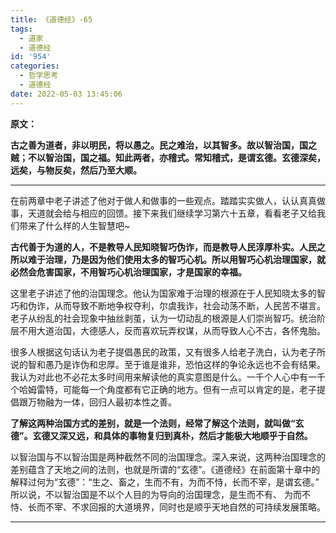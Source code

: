 ```yaml
---
title: 《道德经》-65
tags:
  - 道家
  - 道德经
id: '954'
categories:
  - 哲学思考
  - 道德经
date: 2022-05-03 13:45:06
---
```


**原文：** 

**古之善为道者，非以明民，将以愚之。民之难治，以其智多。故以智治国，国之贼；不以智治国，国之福。知此两者，亦稽式。常知稽式，是谓玄德。玄德深矣，远矣，与物反矣，然后乃至大顺。**
<!-- more -->
* * *

在前两章中老子讲述了他对于做人和做事的一些观点。踏踏实实做人，认认真真做事，天道就会给与相应的回馈。接下来我们继续学习第六十五章，看看老子又给我们带来了什么样的人生智慧吧~

**古代善于为道的人，不是教导人民知晓智巧伪诈，而是教导人民淳厚朴实。人民之所以难于治理，乃是因为他们使用太多的智巧心机。所以用智巧心机治理国家，就必然会危害国家，不用智巧心机治理国家，才是国家的幸福。**

这里老子讲述了他的治国理念。他认为国家难于治理的根源在于人民知晓太多的智巧和伪诈，从而导致不断地争权夺利，尔虞我诈，社会动荡不断，人民苦不堪言。老子从纷乱的社会现象中抽丝剥茧，认为一切动乱的根源是人们崇尚智巧。统治阶层不用大道治国，大德感人，反而喜欢玩弄权谋，从而导致人心不古，各怀鬼胎。

很多人根据这句话认为老子提倡愚民的政策，又有很多人给老子洗白，认为老子所说的智和愚乃是诈伪和忠厚。至于谁是谁非，恐怕这样的争论永远也不会有结果。我认为对此也不必花太多时间用来解读他的真实意图是什么。一千个人心中有一千个哈姆雷特，可能每一个角度都有它正确的地方。但有一点可以肯定的是，老子提倡跟万物融为一体，回归人最初本性之善。

**了解这两种治国方式的差别，就是一个法则，经常了解这个法则，就叫做“玄德”。玄德又深又远，和具体的事物复归到真朴，然后才能极大地顺乎于自然。**

以智治国与不以智治国是两种截然不同的治国理念。深入来说，这两种治国理念的差别蕴含了天地之间的法则，也就是所谓的“玄德”。《道德经》在前面第十章中的解释过何为“玄德”：“生之、畜之，生而不有，为而不恃，长而不宰，是谓玄德。” 所以说，不以智治国是不以个人目的为导向的治国理念，是生而不有、 为而不恃、长而不宰、不求回报的大道境界，同时也是顺乎天地自然的可持续发展策略。

* * *

